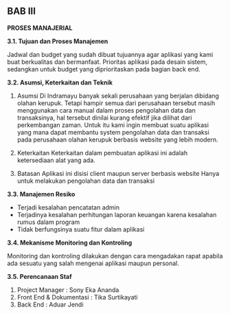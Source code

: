 ## BAB III
**PROSES MANAJERIAL**

**3.1. Tujuan dan Proses Manajemen**

Jadwal dan budget yang sudah dibuat tujuannya agar aplikasi yang kami buat berkualitas dan bermanfaat. Prioritas aplikasi pada desain sistem, sedangkan untuk budget yang diprioritaskan pada bagian back end.

**3.2. Asumsi, Keterkaitan dan Teknik**

1. Asumsi Di Indramayu banyak sekali perusahaan yang berjalan dibidang olahan kerupuk. Tetapi hampir semua dari perusahaan tersebut masih menggunakan cara manual dalam proses pengolahan data dan transaksinya, hal tersebut dinilai kurang efektif jika dilihat dari perkembangan zaman. Untuk itu kami ingin membuat suatu aplikasi yang mana dapat membantu system pengolahan data dan transaksi pada perusahaan olahan kerupuk berbasis website yang lebih modern.

2.	Keterkaitan
Keterkaitan dalam pembuatan aplikasi ini adalah ketersediaan alat yang ada.

3. Batasan Aplikasi ini disisi client maupun server berbasis website
Hanya untuk melakukan pengolahan data dan transaksi

**3.3. Manajemen Resiko**

* Terjadi kesalahan pencatatan admin
* Terjadinya kesalahan perhitungan laporan keuangan karena kesalahan rumus dalam program
* Tidak berfungsinya suatu fitur dalam aplikasi

**3.4. Mekanisme Monitoring dan Kontroling**

Monitoring dan kontroling dilakukan dengan cara mengadakan rapat apabila ada sesuatu yang salah mengenai aplikasi maupun personal.

**3.5. Perencanaan Staf**

1. Project Manager : Sony Eka Ananda
2. Front End & Dokumentasi : Tika Surtikayati
3. Back End : Aduar Jendi
